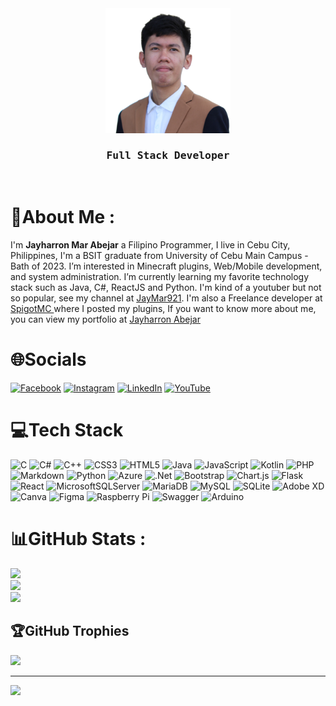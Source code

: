 <div align="center">
  <kbd>
      <img width="200" height="200" border src="https://github.com/jaymar921/jayharronabejar/blob/main/assets/images/jay.png?raw=true"/>
      <h3 align="center">Full Stack Developer</h3>
  </kbd>
</div>
<br />

# 💫About Me :

I'm <b>Jayharron Mar Abejar</b> a Filipino Programmer, I live in Cebu City, Philippines, I'm a BSIT graduate from University of Cebu Main Campus - Bath of 2023. I’m interested in Minecraft plugins, Web/Mobile development, and system administration. I’m currently learning my favorite technology stack such as Java, C#, ReactJS and Python. I'm kind of a youtuber but not so popular, see my channel at [JayMar921](https://www.youtube.com/c/jaymar921). I'm also a Freelance developer at [SpigotMC ](https://www.spigotmc.org/resources/authors/1073076/) where I posted my plugins, If you want to know more about me, you can view my portfolio at [Jayharron Abejar](https://jayharronabejar.info/) 
<br />

# 🌐Socials
[![Facebook](https://img.shields.io/badge/Facebook-%231877F2.svg?logo=Facebook&logoColor=white)](https://facebook.com/Jerron.Abejar) [![Instagram](https://img.shields.io/badge/Instagram-%23E4405F.svg?logo=Instagram&logoColor=white)](https://instagram.com/jerron_mar) [![LinkedIn](https://img.shields.io/badge/LinkedIn-%230077B5.svg?logo=linkedin&logoColor=white)](https://linkedin.com/in/jayharron-mar-abejar-b414a9169) [![YouTube](https://img.shields.io/badge/YouTube-%23FF0000.svg?logo=YouTube&logoColor=white)](https://youtube.com/c/jaymar921) 

# 💻Tech Stack
![C](https://img.shields.io/badge/c-%2300599C.svg?style=for-the-badge&logo=c&logoColor=white) ![C#](https://img.shields.io/badge/c%23-%23239120.svg?style=for-the-badge&logo=c-sharp&logoColor=white) ![C++](https://img.shields.io/badge/c++-%2300599C.svg?style=for-the-badge&logo=c%2B%2B&logoColor=white) ![CSS3](https://img.shields.io/badge/css3-%231572B6.svg?style=for-the-badge&logo=css3&logoColor=white) ![HTML5](https://img.shields.io/badge/html5-%23E34F26.svg?style=for-the-badge&logo=html5&logoColor=white) ![Java](https://img.shields.io/badge/java-%23ED8B00.svg?style=for-the-badge&logo=java&logoColor=white) ![JavaScript](https://img.shields.io/badge/javascript-%23323330.svg?style=for-the-badge&logo=javascript&logoColor=%23F7DF1E) ![Kotlin](https://img.shields.io/badge/kotlin-%230095D5.svg?style=for-the-badge&logo=kotlin&logoColor=white) ![PHP](https://img.shields.io/badge/php-%23777BB4.svg?style=for-the-badge&logo=php&logoColor=white) ![Markdown](https://img.shields.io/badge/markdown-%23000000.svg?style=for-the-badge&logo=markdown&logoColor=white) ![Python](https://img.shields.io/badge/python-3670A0?style=for-the-badge&logo=python&logoColor=ffdd54) ![Azure](https://img.shields.io/badge/azure-%230072C6.svg?style=for-the-badge&logo=azure-devops&logoColor=white) ![.Net](https://img.shields.io/badge/.NET-5C2D91?style=for-the-badge&logo=.net&logoColor=white) ![Bootstrap](https://img.shields.io/badge/bootstrap-%23563D7C.svg?style=for-the-badge&logo=bootstrap&logoColor=white) ![Chart.js](https://img.shields.io/badge/chart.js-F5788D.svg?style=for-the-badge&logo=chart.js&logoColor=white) ![Flask](https://img.shields.io/badge/flask-%23000.svg?style=for-the-badge&logo=flask&logoColor=white) ![React](https://img.shields.io/badge/react-%2320232a.svg?style=for-the-badge&logo=react&logoColor=%2361DAFB) ![MicrosoftSQLServer](https://img.shields.io/badge/Microsoft%20SQL%20Sever-CC2927?style=for-the-badge&logo=microsoft%20sql%20server&logoColor=white) ![MariaDB](https://img.shields.io/badge/MariaDB-003545?style=for-the-badge&logo=mariadb&logoColor=white) ![MySQL](https://img.shields.io/badge/mysql-%2300f.svg?style=for-the-badge&logo=mysql&logoColor=white) ![SQLite](https://img.shields.io/badge/sqlite-%2307405e.svg?style=for-the-badge&logo=sqlite&logoColor=white) ![Adobe XD](https://img.shields.io/badge/Adobe%20XD-470137?style=for-the-badge&logo=Adobe%20XD&logoColor=#FF61F6) ![Canva](https://img.shields.io/badge/Canva-%2300C4CC.svg?style=for-the-badge&logo=Canva&logoColor=white) 	![Figma](https://img.shields.io/badge/figma-%23F24E1E.svg?style=for-the-badge&logo=figma&logoColor=white) ![Raspberry Pi](https://img.shields.io/badge/-RaspberryPi-C51A4A?style=for-the-badge&logo=Raspberry-Pi) ![Swagger](https://img.shields.io/badge/-Swagger-%23Clojure?style=for-the-badge&logo=swagger&logoColor=white) ![Arduino](https://img.shields.io/badge/-Arduino-00979D?style=for-the-badge&logo=Arduino&logoColor=white)
# 📊GitHub Stats :
![](https://github-readme-stats.vercel.app/api?username=jaymar921&theme=react&hide_border=false&include_all_commits=true&count_private=true)<br/>
![](https://github-readme-streak-stats.herokuapp.com/?user=jaymar921&theme=react&hide_border=false)<br/>
![](https://github-readme-stats.vercel.app/api/top-langs/?username=jaymar921&theme=react&hide_border=false&include_all_commits=true&count_private=true&layout=compact)

## 🏆GitHub Trophies
![](https://github-trophies.vercel.app/?username=jaymar921&theme=discord&no-frame=true&no-bg=true&margin-w=4)

---
[![](https://visitcount.itsvg.in/api?id=jaymar921&icon=0&color=1)](https://visitcount.itsvg.in)
